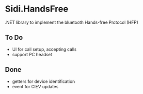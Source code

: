 # Sidi.HandsFree
.NET library to implement the bluetooth Hands-free Protocol (HFP)

## To Do
* UI for call setup, accepting calls
* support PC headset

## Done
* getters for device identification
* event for CIEV updates
